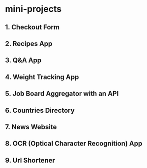 # mini-projects

## 1. Checkout Form

## 2. Recipes App

## 3. Q&A App

## 4. Weight Tracking App

## 5. Job Board Aggregator with an API

## 6. Countries Directory

## 7. News Website

## 8. OCR (Optical Character Recognition) App

## 9. Url Shortener
